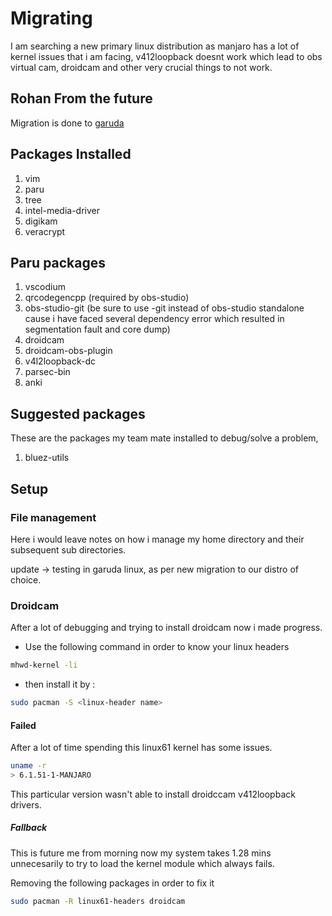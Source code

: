 # Migrating

I am searching a new primary linux distribution as manjaro has a lot of kernel issues that i am facing, v412loopback doesnt work which lead to obs virtual cam, droidcam and other very crucial things to not work. 


## Rohan From the future
Migration is done to [garuda](../../../2024/January/Micron-Drive)


## Packages Installed

1. vim 
2. paru
3. tree
4. intel-media-driver
5. digikam
6. veracrypt

## Paru packages

1. vscodium
2. qrcodegencpp (required by obs-studio)
3. obs-studio-git (be sure to use -git instead of obs-studio standalone cause i have faced several dependency error which resulted in segmentation fault and core dump)
4. droidcam
5. droidcam-obs-plugin
6. v4l2loopback-dc
7. parsec-bin
8. anki

## Suggested packages

These are the packages my team mate installed to debug/solve a problem,

1. bluez-utils


## Setup

### File management

Here i would leave notes on how i manage my home directory and their subsequent sub directories. 

update -> testing in garuda linux, as per new migration to our distro of choice. 

### Droidcam

After a lot of debugging and trying to install droidcam now i made progress.

* Use the following command in order to know your linux headers

```bash
mhwd-kernel -li
```

* then install it by :

```bash
sudo pacman -S <linux-header name> 
```

#### Failed

After a lot of time spending this linux61 kernel has some issues.

```bash
uname -r 
> 6.1.51-1-MANJARO
```

This particular version wasn't able to install droidccam v412loopback drivers. 


##### Fallback

This is future me from morning now my system takes 1.28 mins unnecesarily to try to load the kernel module which always fails.

Removing the following packages in order to fix it

```bash
sudo pacman -R linux61-headers droidcam
```



